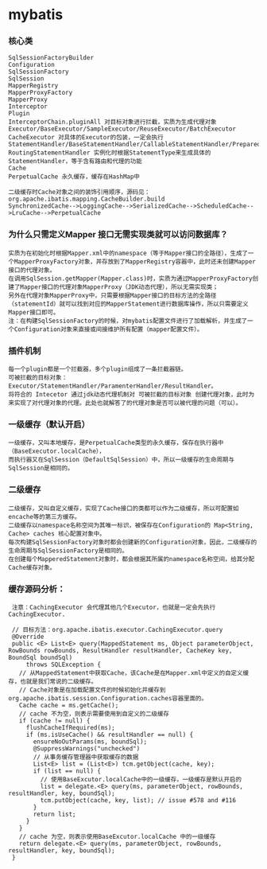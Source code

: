 # mybatis

### 核心类
    SqlSessionFactoryBuilder
    Configuration
    SqlSessionFactory
    SqlSession
    MapperRegistry
    MapperProxyFactory
    MapperProxy
    Interceptor
    Plugin
    InterceptorChain.pluginAll 对目标对象进行拦截，实质为生成代理对象
    Executor/BaseExecutor/SampleExecutor/ReuseExecutor/BatchExecutor
    CacheExecutor 对具体的Executor的包装，一定会执行
    StatementHandler/BaseStatementHandler/CallableStatementHandler/PreparedStatementHandler/SimpleStatementHandler
    RoutingStatementHandler 实例化时根据StatementType来生成具体的StatementHandler，等于含有路由和代理的功能
    Cache
    PerpetualCache 永久缓存，缓存在HashMap中
    
    二级缓存时Cache对象之间的装饰引用顺序，源码见：org.apache.ibatis.mapping.CacheBuilder.build
    SynchronizedCache-->LoggingCache-->SerializedCache-->ScheduledCache-->LruCache-->PerpetualCache
    

### 为什么只需定义Mapper 接口无需实现类就可以访问数据库？
    实质为在初始化时根据Mapper.xml中的namespace（等于Mapper接口的全路径），生成了一个MapperProxyFactory对象，并存放到了MapperRegistry容器中，此时还未创建Mapper接口的代理对象。
    在调用SqlSession.getMapper(Mapper.class)时，实质为通过MapperProxyFactory创建了Mapper接口的代理对象MapperProxy（JDK动态代理），所以无需实现类；
    另外在代理对象MapperProxy中，只需要根据Mapper接口的目标方法的全路径（statementId）就可以找到对应的MapperStatement进行数据库操作，所以只需要定义Mapper接口即可。
    注：在构建SqlSessionFactory的时候，对mybatis配置文件进行了加载解析，并生成了一个Configuration对象来直接或间接维护所有配置（mapper配置文件）。

### 插件机制
    每一个plugin都是一个拦截器，多个plugin组成了一条拦截器链。
    可被拦截的目标对象：Executor/StatementHandler/ParamenterHandler/ResultHandler。
    将符合的 Intecetor 通过jdk动态代理机制对 可被拦截的目标对象 创建代理对象，此时为
    来实现了对代理对象的代理。此处也就解答了的代理对象是否可以被代理的问题（可以）。

### 一级缓存（默认开启）
    一级缓存，又叫本地缓存，是PerpetualCache类型的永久缓存，保存在执行器中（BaseExecutor.localCache），
    而执行器又在SqlSession（DefaultSqlSession）中，所以一级缓存的生命周期与SqlSession是相同的。

### 二级缓存
    二级缓存，又叫自定义缓存，实现了Cache接口的类都可以作为二级缓存，所以可配置如encache等的第三方缓存。
    二级缓存以namespace名称空间为其唯一标识，被保存在Configuration的 Map<String, Cache> caches 核心配置对象中。
    每次构建SqlSessionFactory对象时都会创建新的Configuration对象，因此，二级缓存的生命周期与SqlSessionFactory是相同的。
    在创建每个MapperedStatement对象时，都会根据其所属的namespace名称空间，给其分配Cache缓存对象。
    

### 缓存源码分析：
     注意：CachingExecutor 会代理其他几个Executor，也就是一定会先执行CachingExecutor.
     
     // 目标方法：org.apache.ibatis.executor.CachingExecutor.query
     @Override
     public <E> List<E> query(MappedStatement ms, Object parameterObject, RowBounds rowBounds, ResultHandler resultHandler, CacheKey key, BoundSql boundSql)
         throws SQLException {
       // 从MappedStatement中获取Cache，该Cache是在Mapper.xml中定义的自定义缓存，也就是我们常说的二级缓存。
       // Cache对象是在加载配置文件的时候初始化并缓存到org.apache.ibatis.session.Configuration.caches容器里面的。
       Cache cache = ms.getCache();
       // cache 不为空，则表示需要使用到自定义的二级缓存
       if (cache != null) {
         flushCacheIfRequired(ms);
         if (ms.isUseCache() && resultHandler == null) {
           ensureNoOutParams(ms, boundSql);
           @SuppressWarnings("unchecked")
           // 从事务缓存管理器中获取缓存的数据
           List<E> list = (List<E>) tcm.getObject(cache, key);
           if (list == null) {
             // 使用BaseExcutor.localCache中的一级缓存，一级缓存是默认开启的
             list = delegate.<E> query(ms, parameterObject, rowBounds, resultHandler, key, boundSql);
             tcm.putObject(cache, key, list); // issue #578 and #116
           }
           return list;
         }
       }
       // cache 为空，则表示使用BaseExcutor.localCache 中的一级缓存
       return delegate.<E> query(ms, parameterObject, rowBounds, resultHandler, key, boundSql);
     }